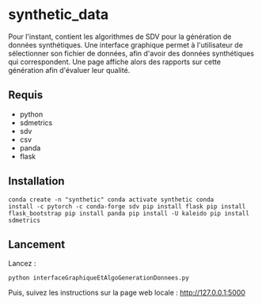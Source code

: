 # synthetic_data

Pour l'instant, contient les algorithmes de SDV pour la génération de données synthétiques.
Une interface graphique permet à l'utilisateur de sélectionner son fichier de données, afin d'avoir des données synthétiques qui correspondent.
Une page affiche alors des rapports sur cette génération afin d'évaluer leur qualité.

## Requis
- python
- sdmetrics
- sdv
- csv
- panda
- flask

## Installation 
<code>conda create -n "synthetic"
 conda activate synthetic
 conda install -c pytorch -c conda-forge sdv
 pip install flask
 pip install flask_bootstrap
 pip install panda
 pip install -U kaleido
 pip install sdmetrics</code>


## Lancement
Lancez : 
 
<code>python interfaceGraphiqueEtAlgoGenerationDonnees.py</code>

Puis, suivez les instructions sur la page web locale : http://127.0.0.1:5000
